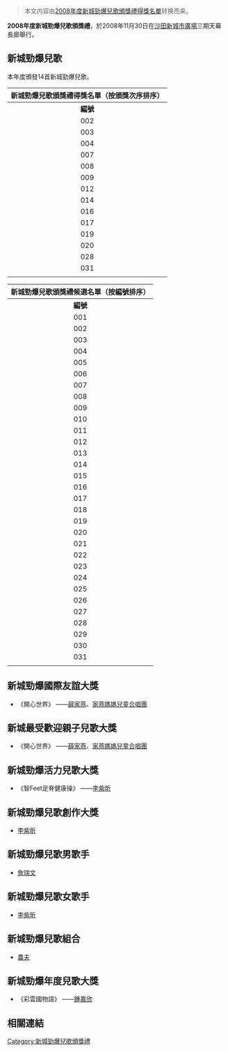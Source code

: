 > 本文内容由[2008年度新城勁爆兒歌頒獎禮得獎名單](https://zh.wikipedia.org/wiki/2008年度新城勁爆兒歌頒獎禮得獎名單)转换而来。


**2008年度新城勁爆兒歌頒獎禮**，於2008年11月30日在[沙田](https://zh.wikipedia.org/wiki/沙田 "wikilink")[新城市廣場](../Page/新城市廣場.md "wikilink")三期天幕長廊舉行。

## 新城勁爆兒歌

本年度頒發14首新城勁爆兒歌。

| **新城勁爆兒歌頒獎禮得獎名單（按頒獎次序排序）** |
| :------------------------: |
|           **編號**           |
|            002             |
|            003             |
|            004             |
|            007             |
|            008             |
|            009             |
|            012             |
|            014             |
|            016             |
|            017             |
|            019             |
|            020             |
|            028             |
|            031             |
|                            |

| **新城勁爆兒歌頒獎禮候選名單（按編號排序）** |
| :----------------------: |
|          **編號**          |
|           001            |
|           002            |
|           003            |
|           004            |
|           005            |
|           006            |
|           007            |
|           008            |
|           009            |
|           010            |
|           011            |
|           012            |
|           013            |
|           014            |
|           015            |
|           016            |
|           017            |
|           018            |
|           019            |
|           020            |
|           021            |
|           022            |
|           023            |
|           024            |
|           025            |
|           026            |
|           027            |
|           028            |
|           029            |
|           030            |
|           031            |
|                          |

## 新城勁爆國際友誼大獎

  - 《開心世界》 ——[薛家燕](../Page/薛家燕.md "wikilink")、[家燕媽媽兒童合唱團](https://zh.wikipedia.org/wiki/家燕媽媽兒童合唱團 "wikilink")

## 新城最受歡迎親子兒歌大獎

  - 《開心世界》 ——[薛家燕](../Page/薛家燕.md "wikilink")、[家燕媽媽兒童合唱團](https://zh.wikipedia.org/wiki/家燕媽媽兒童合唱團 "wikilink")

## 新城勁爆活力兒歌大獎

  - 《智Feet足脊健康操》 ——[李紫昕](../Page/李紫昕.md "wikilink")

## 新城勁爆兒歌創作大獎

  - [李紫昕](../Page/李紫昕.md "wikilink")

## 新城勁爆兒歌男歌手

  - [詹瑞文](../Page/詹瑞文.md "wikilink")

## 新城勁爆兒歌女歌手

  - [李紫昕](../Page/李紫昕.md "wikilink")

## 新城勁爆兒歌組合

  - [農夫](https://zh.wikipedia.org/wiki/農夫_\(樂隊\) "wikilink")

## 新城勁爆年度兒歌大獎

  - 《彩雲國物語》 ——[鍾嘉欣](https://zh.wikipedia.org/wiki/鍾嘉欣 "wikilink")

## 相關連結

[Category:新城勁爆兒歌頒獎禮](https://zh.wikipedia.org/wiki/Category:新城勁爆兒歌頒獎禮 "wikilink")